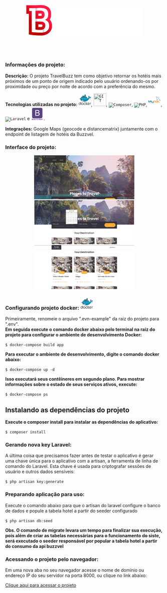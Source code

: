 <br> <br>

<div align="center">  
    <img alt="Buzzvel" height="100" src="public/readme/buzzvel.png">
</div>

<br><br>

##

### Informações do projeto:

**Descrição:**  O projeto TravelBuzz tem como objetivo retornar os hotéis mais próximos de um ponto de origem indicado pelo usuário ordenando-os por proximidade ou preço por noite de acordo com a preferência do mesmo.

**Tecnologias utilizadas no projeto:** <code><img src="https://raw.githubusercontent.com/devicons/devicon/master/icons/docker/docker-original-wordmark.svg" title="DOCKER" width="40" height="40"/></code>, <code><img src="https://www.vectorlogo.zone/logos/git-scm/git-scm-icon.svg" title="GIT" width="40" height="40"/></code>,  <code><img alt="Composer"   height="40" src="http://icons.luizlima.online/composer/composer-original.svg"></code>,  <code><img alt="PHP"        height="40" src="http://icons.luizlima.online/php/php-original.svg"></code>, <code><img src="https://raw.githubusercontent.com/devicons/devicon/master/icons/mysql/mysql-original-wordmark.svg" title="MYSQL" width="40" height="40"/></code>, <code><img alt="Laravel"    height="40" src="http://icons.luizlima.online/laravel/laravel-plain.svg"></code> e <code><img src="https://raw.githubusercontent.com/devicons/devicon/master/icons/bootstrap/bootstrap-plain-wordmark.svg" title="BOOTSTRAP" width="40" height="40"/></code>. 

**Integrações:** Google Maps (geocode e distancematrix) juntamente com o endpoint de listagem de hotéis da Buzzvel.     

### Interface do projeto:

<div align="center">  
    <code><img alt="destination" height="140" src="public/readme/destination_geolocation.png"></code>
    <code><img alt="destination" height="140" src="public/readme/destination_calendar.png"></code>
    <code><img alt="destination" height="140" src="public/readme/destination_tour.png"></code>
</div>

### Configurando projeto docker: <code><img src="https://raw.githubusercontent.com/devicons/devicon/master/icons/docker/docker-original-wordmark.svg" title="DOCKER" width="40" height="40"/></code>

Primeiramente, renomeie o arquivo ".evn-example" da raiz do projeto para ".env".<br/> 
**Em seguida execute o comando docker abaixo pelo terminal na raiz do projeto para configurar o ambiente de desenvolvimento Docker:**

`$ docker-compose build app`

**Para executar o ambiente de desenvolvimento, digite o comando docker abaixo:**

`$ docker-compose up -d`

**Isso executará seus contêineres em segundo plano. Para mostrar informações sobre o estado de seus serviços ativos, execute:**

`$ docker-compose ps`

## Instalando as dependências do projeto

**Execute o composer install para instalar as dependências do aplicativo:**

`$ composer install`

### Gerando nova key Laravel:

A última coisa que precisamos fazer antes de testar o aplicativo é gerar uma chave única para o aplicativo com a artisan, a ferramenta de linha de comando do Laravel. Esta chave é usada para criptografar sessões de usuário e outros dados sensíveis:

`$ php artisan key:generate`

### Preparando aplicação para uso:

Execute o comando abaixo para que o artisan do laravel configure o banco de dados e popule a tabela hotel a partir do seeder configurado

`$ php artisan db:seed`

**Obs. O comando de migrate levara um tempo para finalizar sua execução, pois além de criar as tabelas necessárias para o funcionamento do siste, será executado o seeder responsável por popular a tabela hotel a partir do consumo da api buzzvel**


### Acessando o projeto pelo navegador:

Em uma nova aba no seu navegador acesse o nome de domínio ou endereço IP do seu servidor na porta 8000, ou clique no link abaixo:

[Clique aqui para acessar o projeto](http://localhost:8000)